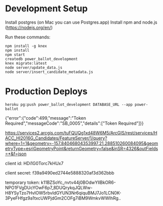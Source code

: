 # Development Setup

Install postgres (on Mac you can use Postgres.app)
Install npm and node.js (https://nodejs.org/en/)

Run these commands:

    npm install -g knex
    npm install
    npm start
    createdb power_ballot_development
    knex migrate:latest
    node server/update_data.js
    node server/insert_candidate_metadata.js

# Production Deploys

    heroku pg:push power_ballot_development DATABASE_URL --app power-ballot

{"error":{"code":499,"message":"Token Required","messageCode":"SB_0005","details":["Token Required"]}}

https://services2.arcgis.com/tuFQUQg1xd48W6M5/ArcGIS/rest/services/HACC_HI2016G_Candidates/FeatureServer/1/query?where=1=1&geometry=-157.84046804353997,21.288510260084095&geometryType=esriGeometryPoint&returnGeometry=false&inSR=4326&outFields=*&f=json

client id:
HDi1G0Torc7kHUx7

client secret:
f39a9490ed2744e5888320af3d362bbb

temporary token:
k11BZSoYc_nvtv44j0BOdwYllBkOR6-NPO1FVgDUcYOwF6p7_8DUQrykqJQLWw-H8YSyTzo7HvIOW5rbvIdGYUN3Nr6qiquBMJ7Jo1LCN0K-3PyeFHfgz9a1txcUWPjdGm2COFg7iBM9WmkvWWIhRg..
